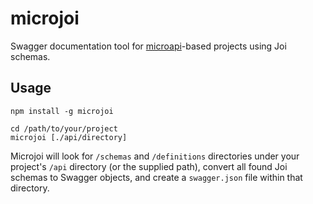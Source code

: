 # microjoi
Swagger documentation tool for [microapi](https://www.npmjs.com/package/microapi)-based projects using Joi schemas.

## Usage
```
npm install -g microjoi
```

```
cd /path/to/your/project
microjoi [./api/directory]
```

Microjoi will look for `/schemas` and `/definitions` directories under your project's `/api` directory (or the supplied path), convert all found Joi schemas to Swagger objects, and create a `swagger.json` file within that directory.
